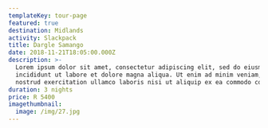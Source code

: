 ```yaml
---
templateKey: tour-page
featured: true
destination: Midlands
activity: Slackpack
title: Dargle Samango
date: 2018-11-21T18:05:00.000Z
description: >-
  Lorem ipsum dolor sit amet, consectetur adipiscing elit, sed do eiusmod tempor
  incididunt ut labore et dolore magna aliqua. Ut enim ad minim veniam, quis
  nostrud exercitation ullamco laboris nisi ut aliquip ex ea commodo consequat.
duration: 3 nights
price: R 5400
imagethumbnail:
  image: /img/27.jpg
---
```


